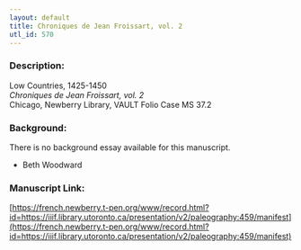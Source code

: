 ```yaml
---
layout: default
title: Chroniques de Jean Froissart, vol. 2
utl_id: 570
---
```


### Description:

Low Countries, 1425-1450<br>
_Chroniques de Jean Froissart, vol. 2_<br>
Chicago, Newberry Library, VAULT Folio Case MS 37.2

### Background:

There is no background essay available for this manuscript.

- Beth Woodward

### Manuscript Link:

[https://french.newberry.t-pen.org/www/record.html?id=https://iiif.library.utoronto.ca/presentation/v2/paleography:459/manifest](https://french.newberry.t-pen.org/www/record.html?id=https://iiif.library.utoronto.ca/presentation/v2/paleography:459/manifest)
